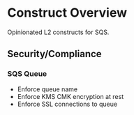 # Construct Overview

Opinionated L2 constructs for SQS.

## Security/Compliance

### SQS Queue
* Enforce queue name
* Enforce KMS CMK encryption at rest
* Enforce SSL connections to queue